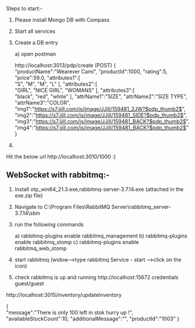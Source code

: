 Steps to start:-

1. Please install Mongo DB with Compass

2. Start all services

3. Create a DB entry

   a) open postman 
   
   
   http://localhost:3013/pdp/create  (POST)
   {  
   "productName":"Wearever Cami",
   "productId":1000,
   "rating":5,
   "price":59.0,
   "attributes1":[  
      "S",
      "M",
      "M",
      "L"
    ],
   "attributes2":[  
      "GIRL",
      "NICE GIRL",
      "WOMANS"
   ],
   "attributes3":[  
      "black",
      "red",
      "white"
   ],
   "attrName1":"SIZE",
   "attrName2":"SIZE TYPE",
   "attrName3":"COLOR",
   "img1":"https://s7.jjill.com/is/image/JJill/159481_2JW?$pdp_thumb2$",
   "img2":"https://s7.jjill.com/is/image/JJill/159481_SIDE?$pdp_thumb2$",
   "img3":"https://s7.jjill.com/is/image/JJill/159481_BACK?$pdp_thumb2$",
   "img4":"https://s7.jjill.com/is/image/JJill/159481_BACK?$pdp_thumb2$"
  }
  
4. 

Hit the below url http://localhost:3010/1000 :)   

WebSocket with rabbitmq:-
--------------------------

1. Install otp_win64_21.3.exe,rabbitmq-server-3.7.14.exe (attached in the exe.zip file)
2. Navigate to C:\Program Files\RabbitMQ Server\rabbitmq_server-3.7.14\sbin
3. run the following commands
   
   a) rabbitmq-plugins enable rabbitmq_management
   b) rabbitmq-plugins enable rabbitmq_stomp
   c) rabbitmq-plugins enable rabbitmq_web_stomp
4. start rabbitmq (widow-->type rabbitmq Service - start -->click on the icon)   
5. check rabbitmq is up and running http://localhost:15672 credentials guest/guest


http://localhost:3015/inventory/updateInventory

{  
   "message":"There is only 100 left in stok hurry up !",
   "availableStockCount":10,
   "additionalMessage":"",
   "productId":"1003"
}
  